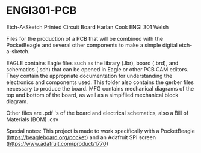 # ENGI301-PCB

Etch-A-Sketch Printed Circuit Board
Harlan Cook
ENGI 301
Welsh

Files for the production of a PCB that will be combined with the PocketBeagle and several other components to make a simple digital etch-a-sketch.

EAGLE contains Eagle files such as the library (.lbr), board (.brd), and schematics (.sch) that can be opened in Eagle or other PCB CAM editors. They contain the appropriate documentation for understanding the electronics and components used. This folder also contains the gerber files necessary to produce the board.
MFG contains mechanical diagrams of the top and bottom of the board, as well as a simplfiied mechanical block diagram.

Other files are .pdf 's of the board and electrical schematics, also a Bill of Materials (BOM) .csv

Special notes:
This project is made to work specifically with a PocketBeagle (https://beagleboard.org/pocket) and an Adafruit SPI screen (https://www.adafruit.com/product/1770)

